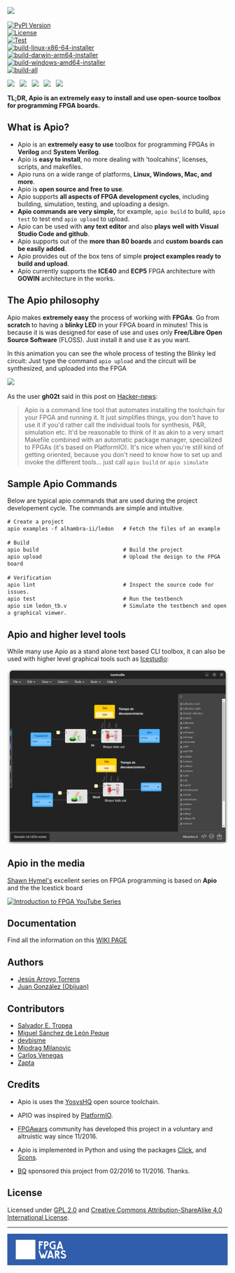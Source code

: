 [![][apio-logo]][wiki]

[![PyPI Version][pypi-image]][pypi-url]<br>
[![License][license-image]][license-url]<br>
[![Test](https://github.com/FPGAwars/apio/actions/workflows/test.yml/badge.svg)](https://github.com/FPGAwars/apio/actions/workflows/test.yml)<br>
[![build-linux-x86-64-installer](https://github.com/FPGAwars/apio/actions/workflows/build-linux-x86-64-installer.yml/badge.svg)](https://github.com/FPGAwars/apio/actions/workflows/build-linux-x86-64-installer.yml)<br>
[![build-darwin-arm64-installer](https://github.com/FPGAwars/apio/actions/workflows/build-darwin-arm64-installer.yml/badge.svg)](https://github.com/FPGAwars/apio/actions/workflows/build-darwin-arm64-installer.yml)<br>
[![build-windows-amd64-installer](https://github.com/FPGAwars/apio/actions/workflows/build-windows-amd64-installer.yml/badge.svg)](https://github.com/FPGAwars/apio/actions/workflows/build-windows-amd64-installer.yml)<br>
[![build-all](https://github.com/zapta/apio-dev-builds-dev/actions/workflows/build-all.yaml/badge.svg?branch=main)](https://github.com/zapta/apio-dev-builds-dev/actions/workflows/build-all.yaml)

![][linux-logo]&nbsp;&nbsp;&nbsp;![][macosx-logo]&nbsp;&nbsp;&nbsp;![][windows-logo]&nbsp;&nbsp;&nbsp;![][ubuntu-logo]&nbsp;&nbsp;&nbsp;![][raspbian-logo]


**TL;DR, Apio is an extremely easy to install and use open-source toolbox for programming FPGA boards.**

## What is Apio?

* Apio is an **extremely easy to use** toolbox for programming FPGAs in **Verilog** and **System Verilog**.
* Apio is **easy to install**, no more dealing with 'toolcahins', licenses, scripts, and makefiles.
* Apio runs on a wide range of platforms, **Linux, Windows, Mac, and more**.
* Apio is **open source and free to use**.
* Apio supports **all aspects of FPGA development cycles**, including building, simulation, testing, and uploading a design.
* **Apio commands are very simple,** for example, ``apio build`` to build, ``apio test`` to test end ``apio upload`` to upload.
* Apio can be used with **any text editor** and also **plays well with Visual Studio Code and github**.
* Apio supports out of the **more than 80 boards** and **custom boards can be easily added**.
* Apio provides out of the box tens of simple **project examples ready to build and upload**.
* Apio currently supports the **ICE40** and **ECP5** FPGA architecture with **GOWIN** architecture in the works.

## The Apio philosophy

Apio makes **extremely easy** the process of working with **FPGAs**. Go from **scratch** to having a **blinky LED** in your FPGA board in minutes! This is because it is was designed for ease of use and uses only **Free/Libre Open Source Software** (FLOSS). Just install it and use it as you want.


In this animation you can see the whole process of testing the Blinky led circuit: Just type the command ``apio upload`` and the circuit will be synthesized, and uploaded into the FPGA

![](https://github.com/FPGAwars/Apio-wiki/raw/main/wiki/Quick-start/apio-alhambra-II-01.gif)



As the user **gh02t** said in this post on [Hacker-news](https://news.ycombinator.com/item?id=17912510):
> Apio is a command line tool that automates installing the toolchain for your FPGA and running it. It just simplifies things, you don't have to use it if you'd rather call the individual tools for synthesis, P&R, simulation etc. It'd be reasonable to think of it as akin to a very smart Makefile combined with an automatic package manager, specialized to FPGAs (it's based on PlatformIO). It's nice when you're still kind of getting oriented, because you don't need to know how to set up and invoke the different tools... just call `apio build` or `apio simulate`

## Sample Apio Commands

Below are typical apio commands that are used during the project developement cycle. The commands
are simple and intuitive.

```
# Create a project
apio examples -f alhambra-ii/ledon   # Fetch the files of an example

# Build
apio build                           # Build the project
apio upload                          # Upload the design to the FPGA board

# Verification
apio lint                            # Inspect the source code for issues.
apio test                            # Run the testbench
apio sim ledon_tb.v                  # Simulate the testbench and open a graphical viewer.
```

## Apio and higher level tools

While many use Apio as a stand alone text based CLI toolbox, it can also be used with higher level graphical tools such as [Icestudio](https://icestudio.io/):


![](https://github.com/FPGAwars/Apio-wiki/raw/main/wiki/Introduction/icestudio-example.png)


## Apio in the media

[Shawn Hymel's](https://shawnhymel.com/) excellent series on FPGA programming is based on **Apio** and the the Icestick board

[![Introduction to FPGA YouTube Series](https://raw.githubusercontent.com/ShawnHymel/introduction-to-fpga/main/images/Intro%20to%20FPGA%20Part%201_Thumbnail.png)](https://www.youtube.com/watch?v=lLg1AgA2Xoo&list=PLEBQazB0HUyT1WmMONxRZn9NmQ_9CIKhb)


## Documentation

Find all the information on this [WIKI PAGE](https://github.com/FPGAwars/apio/wiki)


## Authors

* [Jesús Arroyo Torrens](https://github.com/Jesus89)
* [Juan González (Obijuan)](https://github.com/Obijuan)

## Contributors

* [Salvador E. Tropea](https://github.com/set-soft)
* [Miguel Sánchez de León Peque](https://github.com/peque)
* [devbisme](https://github.com/devbisme)
* [Miodrag Milanovic](https://github.com/mmicko)
* [Carlos Venegas](https://github.com/cavearr)
* [Zapta](https://github.com/zapta)

## Credits

* Apio is uses the [YosysHQ](https://www.yosyshq.com) open source toolchain.

* APIO was inspired by [PlatformIO](https://github.com/platformio/platformio).

* [FPGAwars](http://fpgawars.github.io/) community has developed this project in a voluntary and altruistic way since 11/2016.


* Apio is implemented in Python and using the packages [Click](https://pypi.org/project/click/), and [Scons](https://pypi.org/project/SCons/).

* [BQ](https://www.bq.com) sponsored this project from 02/2016 to 11/2016. Thanks.


## License

Licensed under [GPL 2.0](http://opensource.org/licenses/GPL-2.0) and [Creative Commons Attribution-ShareAlike 4.0 International License](http://creativecommons.org/licenses/by-sa/4.0/).

--------
[![](https://github.com/FPGAwars/icestudio-wiki/raw/main/Logos/fgpawars-banner.svg)](https://fpgawars.github.io/)


<!-- Badges and URLs -->

[apio-logo]: https://github.com/FPGAwars/Apio-wiki/raw/main/wiki/Logos/Apio-github.png

[pypi-image]: https://img.shields.io/pypi/v/apio
[pypi-url]: https://pypi.org/project/apio/

[build-image]: https://github.com/FPGAwars/apio/actions/workflows/build.yml/badge.svg
[build-url]: https://github.com/FPGAwars/apio/actions/workflows/build.yml

[license-image]: http://img.shields.io/:license-gpl-blue.svg
[license-url]: (http://opensource.org/licenses/GPL-2.0)


[linux-logo]: https://raw.githubusercontent.com/FPGAwars/Apio-wiki/refs/heads/main/wiki/Logos/linux.png
[macosx-logo]: https://raw.githubusercontent.com/FPGAwars/Apio-wiki/refs/heads/main/wiki/Logos/macosx.png
[windows-logo]: https://raw.githubusercontent.com/FPGAwars/Apio-wiki/refs/heads/main/wiki/Logos/windows.png
[ubuntu-logo]: https://raw.githubusercontent.com/FPGAwars/Apio-wiki/refs/heads/main/wiki/Logos/ubuntu.png
[raspbian-logo]: https://raw.githubusercontent.com/FPGAwars/Apio-wiki/refs/heads/main/wiki/Logos/raspbian.png

[wiki]: https://github.com/FPGAwars/apio/wiki
